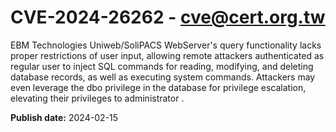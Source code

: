 # CVE-2024-26262 - cve@cert.org.tw

EBM Technologies Uniweb/SoliPACS WebServer's query functionality lacks proper restrictions of user input, allowing remote attackers authenticated as regular user to inject SQL commands for reading, modifying, and deleting database records, as well as executing system commands. Attackers may even leverage the dbo privilege in the database for privilege escalation, elevating their privileges to administrator .

**Publish date:** 2024-02-15
